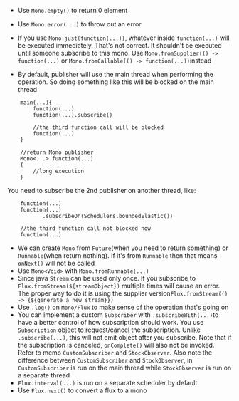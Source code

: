 * Use ```Mono.empty()``` to return 0 element

* Use ```Mono.error(...)``` to throw out an error

* If you use ```Mono.just(function(...))```, whatever inside ```function(...)``` will be executed immediately. 
That's not correct. It shouldn't be executed until someone subscribe to this mono. 
Use ```Mono.fromSupplier(() -> function(...)``` or ```Mono.fromCallable(() -> function(...))```instead

* By default, publisher will use the main thread when performing the operation. So doing something
like this will be blocked on the main thread 
```
    main(...){
        function(...)
        function(...).subscribe()
        
        //the third function call will be blocked
        function(...)
    }
    
    //return Mono publisher
    Mono<...> function(...)
    {
        //long execution
    }
```

You need to subscribe the 2nd publisher on another thread, like:
```
    function(...)
    function(...)
           .subscribeOn(Schedulers.boundedElastic())
           
    //the third function call not blocked now
    function(...)
```
* We can create ```Mono``` from ```Future```(when you need to return something) or ```Runnable```(when return nothing).
If it's from ```Runnable``` then that means ```onNext()``` will not be called
* Use ```Mono<Void>``` with ```Mono.fromRunnable(...)```
* Since java ```Stream``` can be used only once. If you subscribe to ```Flux.fromStream(${streamObject})```
multiple times will cause an error. The proper way to do it is using the supplier version```Flux.fromStream(() -> {${generate a new stream}})```
* Use ```.log()``` on ```Mono/Flux``` to make sense of the operation that's going on
* You can implement a custom ```Subscriber``` with ```.subscribeWith(...)```to have a better control of how subscription should work. 
You use ```Subscription``` object to request/cancel the subscription. Unlike ```.subscribe(...)```, this will
not emit object after you subscribe. Note that if the subscription is canceled, ```onComplete()``` will also not be invoked. Refer to memo ```CustomSubscriber``` and ```StockObserver```. Also note the difference between ```CustomSubscriber``` and ```StockObserver```, in ```CustomSubscriber``` is run on the main thread while ```StockObserver``` is run on a separate thread
* ```Flux.interval(...)``` is run on a separate scheduler by default
* Use ```Flux.next()``` to convert a flux to a mono